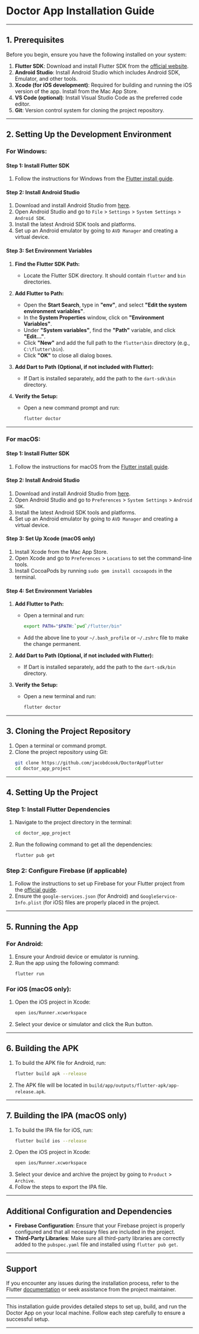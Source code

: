 # Doctor App Installation Guide

---

## 1. Prerequisites

Before you begin, ensure you have the following installed on your system:

1. **Flutter SDK**: Download and install Flutter SDK from the [official website](https://flutter.dev/docs/get-started/install).
2. **Android Studio**: Install Android Studio which includes Android SDK, Emulator, and other tools.
3. **Xcode (for iOS development)**: Required for building and running the iOS version of the app. Install from the Mac App Store.
4. **VS Code (optional)**: Install Visual Studio Code as the preferred code editor.
5. **Git**: Version control system for cloning the project repository.

---

## 2. Setting Up the Development Environment

### For Windows:

#### Step 1: Install Flutter SDK

1. Follow the instructions for Windows from the [Flutter install guide](https://flutter.dev/docs/get-started/install/windows).

#### Step 2: Install Android Studio

1. Download and install Android Studio from [here](https://developer.android.com/studio).
2. Open Android Studio and go to `File` > `Settings` > `System Settings` > `Android SDK`.
3. Install the latest Android SDK tools and platforms.
4. Set up an Android emulator by going to `AVD Manager` and creating a virtual device.

#### Step 3: Set Environment Variables

1. **Find the Flutter SDK Path:**
   - Locate the Flutter SDK directory. It should contain `flutter` and `bin` directories.

2. **Add Flutter to Path:**
   - Open the **Start Search**, type in **"env"**, and select **"Edit the system environment variables"**.
   - In the **System Properties** window, click on **"Environment Variables"**.
   - Under **"System variables"**, find the **"Path"** variable, and click **"Edit..."**.
   - Click **"New"** and add the full path to the `flutter\bin` directory (e.g., `C:\flutter\bin`).
   - Click **"OK"** to close all dialog boxes.

3. **Add Dart to Path (Optional, if not included with Flutter):**
   - If Dart is installed separately, add the path to the `dart-sdk\bin` directory.

4. **Verify the Setup:**
   - Open a new command prompt and run:
     ```sh
     flutter doctor
     ```

---

### For macOS:

#### Step 1: Install Flutter SDK

1. Follow the instructions for macOS from the [Flutter install guide](https://flutter.dev/docs/get-started/install/macos).

#### Step 2: Install Android Studio

1. Download and install Android Studio from [here](https://developer.android.com/studio).
2. Open Android Studio and go to `Preferences` > `System Settings` > `Android SDK`.
3. Install the latest Android SDK tools and platforms.
4. Set up an Android emulator by going to `AVD Manager` and creating a virtual device.

#### Step 3: Set Up Xcode (macOS only)

1. Install Xcode from the Mac App Store.
2. Open Xcode and go to `Preferences` > `Locations` to set the command-line tools.
3. Install CocoaPods by running `sudo gem install cocoapods` in the terminal.

#### Step 4: Set Environment Variables

1. **Add Flutter to Path:**
   - Open a terminal and run:
     ```sh
     export PATH="$PATH:`pwd`/flutter/bin"
     ```
   - Add the above line to your `~/.bash_profile` or `~/.zshrc` file to make the change permanent.

2. **Add Dart to Path (Optional, if not included with Flutter):**
   - If Dart is installed separately, add the path to the `dart-sdk/bin` directory.

3. **Verify the Setup:**
   - Open a new terminal and run:
     ```sh
     flutter doctor
     ```

---

## 3. Cloning the Project Repository

1. Open a terminal or command prompt.
2. Clone the project repository using Git:
    ```sh
    git clone https://github.com/jacobdcook/DoctorAppFlutter
    cd doctor_app_project
    ```

---

## 4. Setting Up the Project

### Step 1: Install Flutter Dependencies

1. Navigate to the project directory in the terminal:
    ```sh
    cd doctor_app_project
    ```
2. Run the following command to get all the dependencies:
    ```sh
    flutter pub get
    ```

### Step 2: Configure Firebase (if applicable)

1. Follow the instructions to set up Firebase for your Flutter project from the [official guide](https://firebase.flutter.dev/docs/overview).
2. Ensure the `google-services.json` (for Android) and `GoogleService-Info.plist` (for iOS) files are properly placed in the project.

---

## 5. Running the App

### For Android:

1. Ensure your Android device or emulator is running.
2. Run the app using the following command:
    ```sh
    flutter run
    ```

### For iOS (macOS only):

1. Open the iOS project in Xcode:
    ```sh
    open ios/Runner.xcworkspace
    ```
2. Select your device or simulator and click the Run button.

---

## 6. Building the APK

1. To build the APK file for Android, run:
    ```sh
    flutter build apk --release
    ```
2. The APK file will be located in `build/app/outputs/flutter-apk/app-release.apk`.

---

## 7. Building the IPA (macOS only)

1. To build the IPA file for iOS, run:
    ```sh
    flutter build ios --release
    ```
2. Open the iOS project in Xcode:
    ```sh
    open ios/Runner.xcworkspace
    ```
3. Select your device and archive the project by going to `Product` > `Archive`.
4. Follow the steps to export the IPA file.

---

## Additional Configuration and Dependencies

- **Firebase Configuration**: Ensure that your Firebase project is properly configured and that all necessary files are included in the project.
- **Third-Party Libraries**: Make sure all third-party libraries are correctly added to the `pubspec.yaml` file and installed using `flutter pub get`.

---

## Support

If you encounter any issues during the installation process, refer to the Flutter [documentation](https://flutter.dev/docs) or seek assistance from the project maintainer.

---

This installation guide provides detailed steps to set up, build, and run the Doctor App on your local machine. Follow each step carefully to ensure a successful setup.
****
